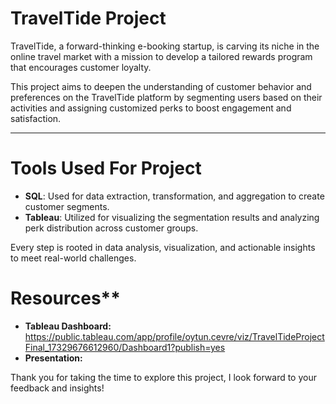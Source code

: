 # TravelTide Project

TravelTide, a forward-thinking e-booking startup, is carving its niche in the online travel market with a mission to develop a tailored rewards program that encourages customer loyalty.

This project aims to deepen the understanding of customer behavior and preferences on the TravelTide platform by segmenting users based on their activities and assigning customized perks to boost engagement and satisfaction.

---

# Tools Used For Project
- **SQL**: Used for data extraction, transformation, and aggregation to create customer segments.
- **Tableau**: Utilized for visualizing the segmentation results and analyzing perk distribution across customer groups.

Every step is rooted in data analysis, visualization, and actionable insights to meet real-world challenges.

# Resources**

* **Tableau Dashboard:** https://public.tableau.com/app/profile/oytun.cevre/viz/TravelTideProjectFinal_17329676612960/Dashboard1?publish=yes
* **Presentation:** 

Thank you for taking the time to explore this project, I look forward to your feedback and insights!
